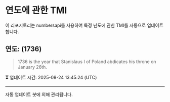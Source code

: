 
# 연도에 관한 TMI

이 리포지토리는 numbersapi를 사용하여 특정 년도에 관한 TMI를 자동으로 업데이트합니다.

## 연도: (1736)
> 1736 is the year that Stanislaus I of Poland abdicates his throne on January 26th.

⏳ 업데이트 시간: 2025-08-24 13:45:24 (UTC)

---
자동 업데이트 봇에 의해 관리됩니다.
